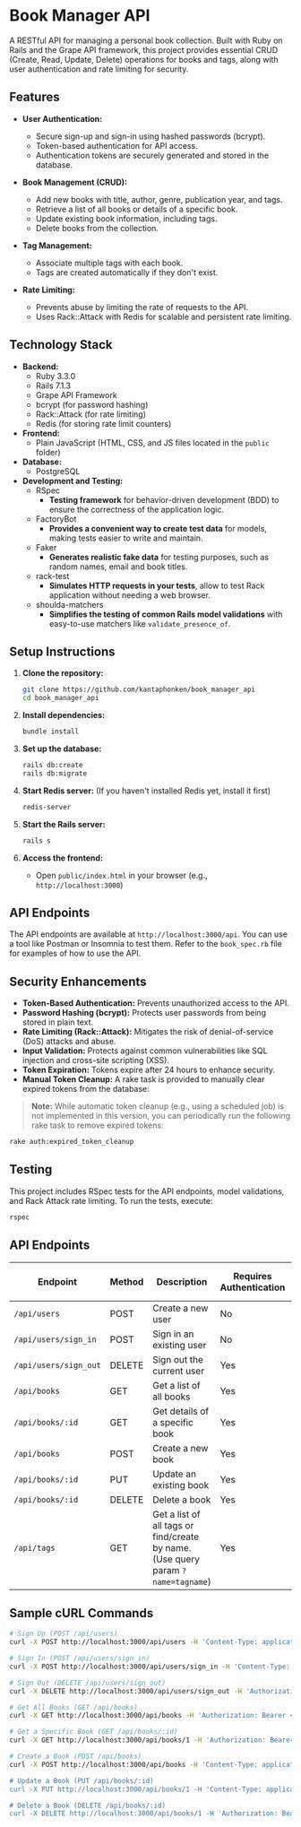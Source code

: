 # Book Manager API

A RESTful API for managing a personal book collection. Built with Ruby on Rails and the Grape API framework, this project provides essential CRUD (Create, Read, Update, Delete) operations for books and tags, along with user authentication and rate limiting for security.

## Features

- **User Authentication:**
  - Secure sign-up and sign-in using hashed passwords (bcrypt).
  - Token-based authentication for API access.
  - Authentication tokens are securely generated and stored in the database.

- **Book Management (CRUD):**
  - Add new books with title, author, genre, publication year, and tags.
  - Retrieve a list of all books or details of a specific book.
  - Update existing book information, including tags.
  - Delete books from the collection.

- **Tag Management:**
  - Associate multiple tags with each book.
  - Tags are created automatically if they don't exist.

- **Rate Limiting:**
  - Prevents abuse by limiting the rate of requests to the API.
  - Uses Rack::Attack with Redis for scalable and persistent rate limiting.

## Technology Stack

- **Backend:**
  - Ruby 3.3.0
  - Rails 7.1.3
  - Grape API Framework
  - bcrypt (for password hashing)
  - Rack::Attack (for rate limiting)
  - Redis (for storing rate limit counters)
- **Frontend:**
  - Plain JavaScript (HTML, CSS, and JS files located in the `public` folder)
- **Database:**
  - PostgreSQL
-  **Development and Testing:**
   - RSpec
     - **Testing framework** for behavior-driven development (BDD) to ensure the correctness of the application logic.
   - FactoryBot
     - **Provides a convenient way to create test data** for models, making tests easier to write and maintain.
   - Faker
     - **Generates realistic fake data** for testing purposes, such as random names, email and book titles.
   - rack-test
     - **Simulates HTTP requests in your tests**, allow to test Rack application without needing a web browser.
   - shoulda-matchers
     - **Simplifies the testing of common Rails model validations** with easy-to-use matchers like `validate_presence_of`.

## Setup Instructions

1.  **Clone the repository:**

    ```bash
    git clone https://github.com/kantaphonken/book_manager_api
    cd book_manager_api
    ```

2.  **Install dependencies:**

    ```bash
    bundle install
    ```

3.  **Set up the database:**

    ```bash
    rails db:create
    rails db:migrate
    ```

4.  **Start Redis server:** (If you haven't installed Redis yet, install it first)

    ```bash
    redis-server
    ```

5.  **Start the Rails server:**

    ```bash
    rails s
    ```

6.  **Access the frontend:**
    *   Open `public/index.html` in your browser (e.g., `http://localhost:3000`)

## API Endpoints

The API endpoints are available at `http://localhost:3000/api`. You can use a tool like Postman or Insomnia to test them. Refer to the `book_spec.rb` file for examples of how to use the API.


## Security Enhancements

- **Token-Based Authentication:** Prevents unauthorized access to the API.
- **Password Hashing (bcrypt):** Protects user passwords from being stored in plain text.
- **Rate Limiting (Rack::Attack):** Mitigates the risk of denial-of-service (DoS) attacks and abuse.
- **Input Validation:** Protects against common vulnerabilities like SQL injection and cross-site scripting (XSS).
- **Token Expiration:** Tokens expire after 24 hours to enhance security.
- **Manual Token Cleanup:** A rake task is provided to manually clear expired tokens from the database:

> **Note:** While automatic token cleanup (e.g., using a scheduled job) is not implemented in this version, you can periodically run the following rake task to remove expired tokens:

```bash
rake auth:expired_token_cleanup
```

## Testing

This project includes RSpec tests for the API endpoints, model validations, and Rack Attack rate limiting. To run the tests, execute:

```bash
rspec
```
## API Endpoints

| Endpoint             | Method | Description                       | Requires Authentication | Rate Limited (CRUD) |
|----------------------|--------|-----------------------------------|--------------------------|---------------------|
| `/api/users`        | POST   | Create a new user                 | No                      | No                  |
| `/api/users/sign_in` | POST   | Sign in an existing user           | No                      | No                  |
| `/api/users/sign_out`| DELETE | Sign out the current user        | Yes                     | No                  |
| `/api/books`        | GET    | Get a list of all books            | Yes                     | No                  |
| `/api/books/:id`    | GET    | Get details of a specific book     | Yes                     | No                  |
| `/api/books`        | POST   | Create a new book                 | Yes                     | Yes                 |
| `/api/books/:id`    | PUT    | Update an existing book           | Yes                     | Yes                 |
| `/api/books/:id`    | DELETE | Delete a book                     | Yes                     | Yes                 |
| `/api/tags`         | GET    | Get a list of all tags or find/create by name. (Use query param `?name=tagname`)| Yes                     | No                  |

## Sample cURL Commands

```bash
# Sign Up (POST /api/users)
curl -X POST http://localhost:3000/api/users -H 'Content-Type: application/json' -d '{"email": "user@example.com", "password": "password", "password_confirmation": "password"}'

# Sign In (POST /api/users/sign_in)
curl -X POST http://localhost:3000/api/users/sign_in -H 'Content-Type: application/json' -d '{"email": "user@example.com", "password": "password"}'

# Sign Out (DELETE /api/users/sign_out)
curl -X DELETE http://localhost:3000/api/users/sign_out -H 'Authorization: Bearer <your_authentication_token>'

# Get All Books (GET /api/books)
curl -X GET http://localhost:3000/api/books -H 'Authorization: Bearer <your_authentication_token>'

# Get a Specific Book (GET /api/books/:id)
curl -X GET http://localhost:3000/api/books/1 -H 'Authorization: Bearer <your_authentication_token>'

# Create a Book (POST /api/books)
curl -X POST http://localhost:3000/api/books -H 'Content-Type: application/json' -H 'Authorization: Bearer <your_authentication_token>' -d '{"title": "The Hitchhiker's Guide to the Galaxy", "author": "Douglas Adams", "genre": "Science Fiction", "publication_year": 1979, "tags": ["Sci-Fi", "Humor"]}'

# Update a Book (PUT /api/books/:id)
curl -X PUT http://localhost:3000/api/books/1 -H 'Content-Type: application/json' -H 'Authorization: Bearer <your_authentication_token>' -d '{"title": "The Restaurant at the End of the Universe", "author": "Douglas Adams", "genre": "Science Fiction", "publication_year": 1980}'

# Delete a Book (DELETE /api/books/:id)
curl -X DELETE http://localhost:3000/api/books/1 -H 'Authorization: Bearer <your_authentication_token>'
```
